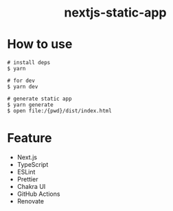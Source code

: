 <div align="center">
  <h1>nextjs-static-app</h1>
<div>

<div align="left">

# How to use

```
# install deps
$ yarn

# for dev
$ yarn dev

# generate static app
$ yarn generate
$ open file:/{pwd}/dist/index.html
```

# Feature

- Next.js
- TypeScript
- ESLint
- Prettier
- Chakra UI
- GitHub Actions
- Renovate
</div>
